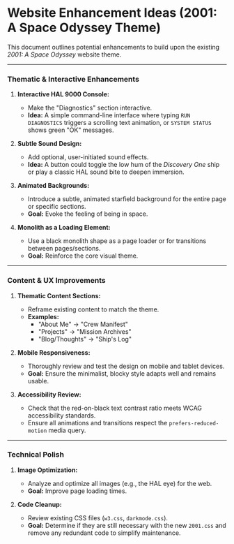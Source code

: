 # Website Enhancement Ideas (2001: A Space Odyssey Theme)

This document outlines potential enhancements to build upon the existing *2001: A Space Odyssey* website theme.

---

### Thematic & Interactive Enhancements

1.  **Interactive HAL 9000 Console:**
    *   Make the "Diagnostics" section interactive.
    *   **Idea:** A simple command-line interface where typing `RUN DIAGNOSTICS` triggers a scrolling text animation, or `SYSTEM STATUS` shows green "OK" messages.

2.  **Subtle Sound Design:**
    *   Add optional, user-initiated sound effects.
    *   **Idea:** A button could toggle the low hum of the *Discovery One* ship or play a classic HAL sound bite to deepen immersion.

3.  **Animated Backgrounds:**
    *   Introduce a subtle, animated starfield background for the entire page or specific sections.
    *   **Goal:** Evoke the feeling of being in space.

4.  **Monolith as a Loading Element:**
    *   Use a black monolith shape as a page loader or for transitions between pages/sections.
    *   **Goal:** Reinforce the core visual theme.

---

### Content & UX Improvements

1.  **Thematic Content Sections:**
    *   Reframe existing content to match the theme.
    *   **Examples:**
        *   "About Me" -> "Crew Manifest"
        *   "Projects" -> "Mission Archives"
        *   "Blog/Thoughts" -> "Ship's Log"

2.  **Mobile Responsiveness:**
    *   Thoroughly review and test the design on mobile and tablet devices.
    *   **Goal:** Ensure the minimalist, blocky style adapts well and remains usable.

3.  **Accessibility Review:**
    *   Check that the red-on-black text contrast ratio meets WCAG accessibility standards.
    *   Ensure all animations and transitions respect the `prefers-reduced-motion` media query.

---

### Technical Polish

1.  **Image Optimization:**
    *   Analyze and optimize all images (e.g., the HAL eye) for the web.
    *   **Goal:** Improve page loading times.

2.  **Code Cleanup:**
    *   Review existing CSS files (`w3.css`, `darkmode.css`).
    *   **Goal:** Determine if they are still necessary with the new `2001.css` and remove any redundant code to simplify maintenance.
